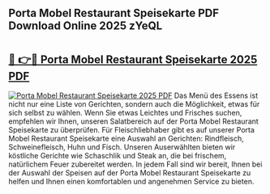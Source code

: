 ## Porta Mobel Restaurant Speisekarte PDF Download Online 2025 zYeQL

# <h2><a href="http://gc5h26.nevu.top/?p=Porta+Mobel+Restaurant+Speisekarte">🔗 👉🔴 Porta Mobel Restaurant Speisekarte 2025 PDF</a></h2>

[![Porta Mobel Restaurant Speisekarte 2025 PDF](https://i.imgur.com/dBaPXMq.png)](http://gc5h26.nevu.top/?p=Porta+Mobel+Restaurant+Speisekarte)
Das Menü des Essens ist nicht nur eine Liste von Gerichten, sondern auch die Möglichkeit, etwas für sich selbst zu wählen. Wenn Sie etwas Leichtes und Frisches suchen, empfehlen wir Ihnen, unseren Salatbereich auf der Porta Mobel Restaurant Speisekarte zu überprüfen. Für Fleischliebhaber gibt es auf unserer Porta Mobel Restaurant Speisekarte eine Auswahl an Gerichten: Rindfleisch, Schweinefleisch, Huhn und Fisch. Unseren Auserwählten bieten wir köstliche Gerichte wie Schaschlik und Steak an, die bei frischem, natürlichem Feuer zubereitet werden. In jedem Fall sind wir bereit, Ihnen bei der Auswahl der Speisen auf der Porta Mobel Restaurant Speisekarte zu helfen und Ihnen einen komfortablen und angenehmen Service zu bieten.
